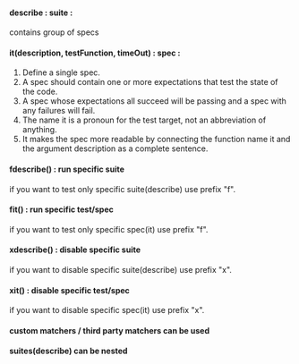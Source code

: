 #### describe : suite : 

contains group of specs  

#### it(description, testFunction, timeOut) : spec : 

1. Define a single spec. 
2. A spec should contain one or more expectations that test the state of the code.
3. A spec whose expectations all succeed will be passing and a spec with any failures will fail. 
4. The name it is a pronoun for the test target, not an abbreviation of anything. 
5. It makes the spec more readable by connecting the function name it and the argument description as a complete sentence.


#### fdescribe() : run specific suite

if you want to test only specific suite(describe) use prefix "f".

#### fit() : run specific test/spec

if you want to test only specific spec(it) use prefix "f".

#### xdescribe() : disable specific suite

if you want to disable specific suite(describe) use prefix "x".

#### xit() : disable specific test/spec

if you want to disable specific spec(it) use prefix "x".

#### custom matchers / third party matchers can be used

#### suites(describe) can be nested
